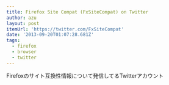 ```yaml
---
title: Firefox Site Compat (FxSiteCompat) on Twitter
author: azu
layout: post
itemUrl: 'https://twitter.com/FxSiteCompat'
date: '2013-09-20T01:07:28.681Z'
tags:
  - firefox
  - browser
  - twitter
---
```

Firefoxのサイト互換性情報について発信してるTwitterアカウント
